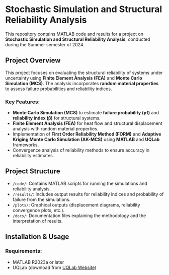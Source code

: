 # Stochastic Simulation and Structural Reliability Analysis

This repository contains MATLAB code and results for a project on **Stochastic Simulation and Structural Reliability Analysis**, conducted during the Summer semester of 2024.

## Project Overview

This project focuses on evaluating the structural reliability of systems under uncertainty using **Finite Element Analysis (FEA)** and **Monte Carlo Simulation (MCS)**. The analysis incorporates **random material properties** to assess failure probabilities and reliability indices.

### Key Features:
- **Monte Carlo Simulation (MCS)** to estimate **failure probability (pf)** and **reliability index (β)** for structural systems.
- **Finite Element Analysis (FEA)** for heat flow and structural displacement analysis with random material properties.
- Implementation of **First Order Reliability Method (FORM)** and **Adaptive Kriging Monte Carlo Simulation (AK-MCS)** using **MATLAB** and **UQLab** frameworks.
- Convergence analysis of reliability methods to ensure accuracy in reliability estimates.

## Project Structure

- `/code/`: Contains MATLAB scripts for running the simulations and reliability analysis.
- `/results/`: Includes output results for reliability indices and probability of failure from the simulations.
- `/plots/`: Graphical outputs (displacement diagrams, reliability convergence plots, etc.).
- `/docs/`: Documentation files explaining the methodology and the interpretation of results.

## Installation & Usage

### Requirements:
- MATLAB R2023a or later
- UQLab (download from [UQLab Website](https://www.uqlab.com/))
